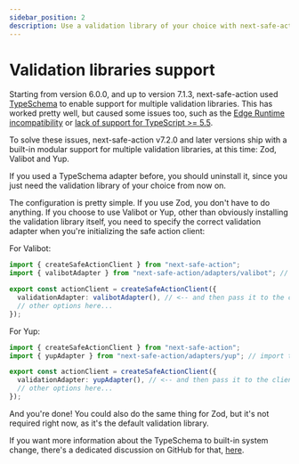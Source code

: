 ```yaml
---
sidebar_position: 2
description: Use a validation library of your choice with next-safe-action.
---
```


# Validation libraries support

Starting from version 6.0.0, and up to version 7.1.3, next-safe-action used [TypeSchema](https://typeschema.com/) to enable support for multiple validation libraries. This has worked pretty well, but caused some issues too, such as the [Edge Runtime incompatibility](/docs/troubleshooting#typeschema-issues-with-edge-runtime) or [lack of support for TypeScript >= 5.5](/docs/troubleshooting#schema-and-parsedinput-are-typed-any-broken-types-and-build-issues).

To solve these issues, next-safe-action v7.2.0 and later versions ship with a built-in modular support for multiple validation libraries, at this time: Zod, Valibot and Yup.

If you used a TypeSchema adapter before, you should uninstall it, since you just need the validation library of your choice from now on.

The configuration is pretty simple. If you use Zod, you don't have to do anything. If you choose to use Valibot or Yup, other than obviously installing the validation library itself, you need to specify the correct validation adapter when you're initializing the safe action client:


For Valibot:

```typescript title="@/lib/safe-action.ts"
import { createSafeActionClient } from "next-safe-action";
import { valibotAdapter } from "next-safe-action/adapters/valibot"; // import the adapter

export const actionClient = createSafeActionClient({
  validationAdapter: valibotAdapter(), // <-- and then pass it to the client
  // other options here...
});
```

For Yup:

```typescript title="@/lib/safe-action.ts"
import { createSafeActionClient } from "next-safe-action";
import { yupAdapter } from "next-safe-action/adapters/yup"; // import the adapter

export const actionClient = createSafeActionClient({
  validationAdapter: yupAdapter(), // <-- and then pass it to the client
  // other options here...
});
```

And you're done! You could also do the same thing for Zod, but it's not required right now, as it's the default validation library.

If you want more information about the TypeSchema to built-in system change, there's a dedicated discussion on GitHub for that, [here](https://github.com/TheEdoRan/next-safe-action/discussions/201).
